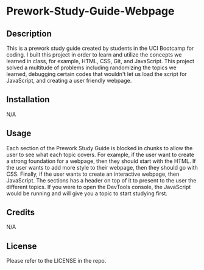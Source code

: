 # Prework-Study-Guide-Webpage

## Description

This is a prework study guide created by students in the UCI Bootcamp for coding. I built this project in order to learn and utilize the concepts we learned in class, for example, HTML, CSS, Git, and JavaScript. This project solved a multitude of problems including randomizing the topics we learned, debugging certain codes that wouldn't let us load the script for JavaScript, and creating a user friendly webpage.

## Installation

N/A

## Usage

Each section of the Prework Study Guide is blocked in chunks to allow the user to see what each topic covers. For example, if the user want to create a strong foundation for a webpage, then they should start with the HTML. If the user wants to add more style to their webpage, then they should go with CSS. Finally, if the user wants to create an interactive webpage, then JavaScript. The sections has a header on top of it to present to the user the different topics. If you were to open the DevTools console, the JavaScript would be running and will give you a topic to start studying first. 

## Credits

N/A

## License

Please refer to the LICENSE in the repo.

